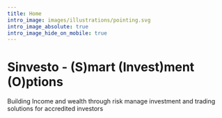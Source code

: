 ```yaml
---
title: Home
intro_image: images/illustrations/pointing.svg
intro_image_absolute: true
intro_image_hide_on_mobile: true
---
```

# Sinvesto - (S)mart (Invest)ment (O)ptions

Building Income and wealth through risk manage investment and trading solutions for accredited investors
